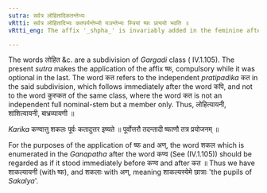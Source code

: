 ```yaml
---
sutra: सर्वत्र लोहितादिकतन्तेभ्यः
vRtti: सर्वत्र लोहितादिभ्यः कतपर्यन्तेभ्यो यञन्तेभ्यः स्त्रियां ष्फः प्रत्ययो भवति ॥
vRtti_eng: The affix '_shpha_' is invariably added in the feminine after the words beginning with '_lohita_' and ending with '_kata_', when they take the affix _yan_.

---
```

The words लोहित &c. are a subdivision of _Gargadi_ class ( IV.1.105). The present _sutra_ makes the application of the affix ष्फ, compulsory while it was optional in the last. The word कत refers to the independent _pratipadika_ कत in the said subdivision, which follows immediately after the word कपि, and not to the word कुरुकत of the same class, where the word कत is not an independent full nominal-stem but a member only. Thus, लोहित्यायनी, शांशित्यायनी,  बाभ्रव्यायणी ॥

_Karika_ कण्वात्तु शकलः पूर्वः कतादुत्तर इष्यते ॥
पूर्वोत्तरौ तदन्तादी ष्फाणौ तत्र प्रयोजनम् ॥

For the purposes of the application of ष्फ and अण्, the word शकल which is enumerated in the _Ganapatha_ after the word कण्व (See (IV.1.105)) should be regarded as if it stood immediately before कण्व and after कत ॥ Thus we have शाकल्यायनी (with ष्फ), and शकलाः with अण्, meaning शाकल्यस्येमे छात्राः 'the pupils of _Sakalya_'.